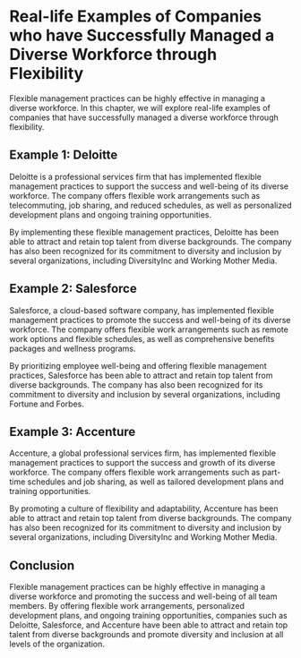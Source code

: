 # Real-life Examples of Companies who have Successfully Managed a Diverse Workforce through Flexibility

Flexible management practices can be highly effective in managing a diverse workforce. In this chapter, we will explore real-life examples of companies that have successfully managed a diverse workforce through flexibility.

Example 1: Deloitte
-------------------

Deloitte is a professional services firm that has implemented flexible management practices to support the success and well-being of its diverse workforce. The company offers flexible work arrangements such as telecommuting, job sharing, and reduced schedules, as well as personalized development plans and ongoing training opportunities.

By implementing these flexible management practices, Deloitte has been able to attract and retain top talent from diverse backgrounds. The company has also been recognized for its commitment to diversity and inclusion by several organizations, including DiversityInc and Working Mother Media.

Example 2: Salesforce
---------------------

Salesforce, a cloud-based software company, has implemented flexible management practices to promote the success and well-being of its diverse workforce. The company offers flexible work arrangements such as remote work options and flexible schedules, as well as comprehensive benefits packages and wellness programs.

By prioritizing employee well-being and offering flexible management practices, Salesforce has been able to attract and retain top talent from diverse backgrounds. The company has also been recognized for its commitment to diversity and inclusion by several organizations, including Fortune and Forbes.

Example 3: Accenture
--------------------

Accenture, a global professional services firm, has implemented flexible management practices to support the success and growth of its diverse workforce. The company offers flexible work arrangements such as part-time schedules and job sharing, as well as tailored development plans and training opportunities.

By promoting a culture of flexibility and adaptability, Accenture has been able to attract and retain top talent from diverse backgrounds. The company has also been recognized for its commitment to diversity and inclusion by several organizations, including DiversityInc and Working Mother Media.

Conclusion
----------

Flexible management practices can be highly effective in managing a diverse workforce and promoting the success and well-being of all team members. By offering flexible work arrangements, personalized development plans, and ongoing training opportunities, companies such as Deloitte, Salesforce, and Accenture have been able to attract and retain top talent from diverse backgrounds and promote diversity and inclusion at all levels of the organization.
